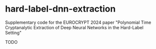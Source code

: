 # hard-label-dnn-extraction
Supplementary code for the EUROCRYPT 2024 paper "Polynomial Time Cryptanalytic Extraction of Deep Neural Networks in the Hard-Label Setting"

TODO
